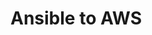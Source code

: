 <!-- TITLE: Ansible To Aws -->
<!-- SUBTITLE: A quick summary of Ansible To Aws -->

# Ansible to AWS

[External Link Title]:  https://github.com/Overwatchers77/overwatch/blob/master/uploads/ansible-to-aws/beginer-guide-to-levereage-ansible-to-provision-aws-instances.docx
    